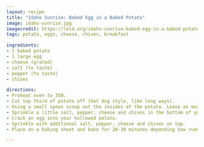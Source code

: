 ```yaml
---
layout: recipe
title: "Idaho Sunrise: Baked Egg in a Baked Potato"
image: idaho-sunrise.jpg
imagecredit: https://lmld.org/idaho-sunrise-baked-egg-in-a-baked-potato/
tags: potato, eggs, cheese, chives, breakfast

ingredients:
- 1 baked potato
- 1 large egg
- cheese (grated)
- salt (to taste)
- pepper (to taste)
- chives

directions:
- Preheat oven to 350.
- Cut top third of potato off (hot dog style, like long ways).
- Using a small spoon scoop out the insides of the potato. Leave as much or as little as you want on the sides.
- Sprinkle a little salt, pepper, cheese and chives in the bottom of your potato.
- Crack an egg into your hollowed potato.
- Sprinkle with additional salt, pepper, cheese and chives on top.
- Place on a baking sheet and bake for 20-30 minutes depending how runny you want your egg. (I baked ours for 28 minutes because I didn't want any gooey white and the yellow was almost completely solid.)

---
```

